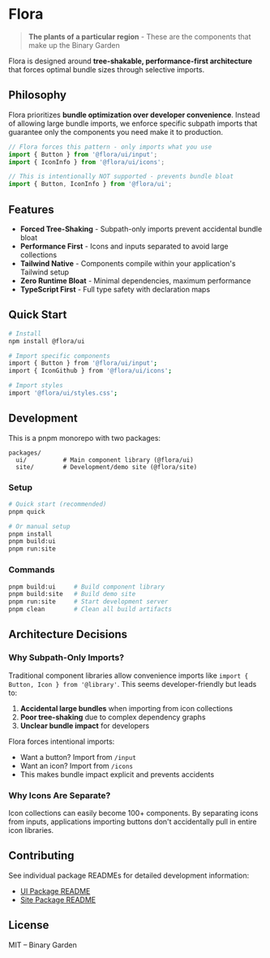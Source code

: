 # Flora
 
> **The plants of a particular region** - These are the components that make up the Binary Garden

Flora is designed around **tree-shakable, performance-first architecture** that forces optimal bundle sizes through selective imports.

## Philosophy

Flora prioritizes **bundle optimization over developer convenience**. Instead of allowing large bundle imports, we enforce specific subpath imports that guarantee only the components you need make it to production.

```javascript
// Flora forces this pattern - only imports what you use
import { Button } from '@flora/ui/input';
import { IconInfo } from '@flora/ui/icons';

// This is intentionally NOT supported - prevents bundle bloat
import { Button, IconInfo } from '@flora/ui';
```

## Features

- **Forced Tree-Shaking** - Subpath-only imports prevent accidental bundle bloat
- **Performance First** - Icons and inputs separated to avoid large collections
- **Tailwind Native** - Components compile within your application's Tailwind setup  
- **Zero Runtime Bloat** - Minimal dependencies, maximum performance
- **TypeScript First** - Full type safety with declaration maps

## Quick Start

```bash
# Install
npm install @flora/ui

# Import specific components
import { Button } from '@flora/ui/input';
import { IconGithub } from '@flora/ui/icons';

# Import styles
import '@flora/ui/styles.css';
```

## Development

This is a pnpm monorepo with two packages:

```
packages/
  ui/          # Main component library (@flora/ui)
  site/        # Development/demo site (@flora/site)
```

### Setup

```bash
# Quick start (recommended)
pnpm quick

# Or manual setup
pnpm install
pnpm build:ui
pnpm run:site
```

### Commands

```bash
pnpm build:ui     # Build component library
pnpm build:site   # Build demo site  
pnpm run:site     # Start development server
pnpm clean        # Clean all build artifacts
```

## Architecture Decisions

### Why Subpath-Only Imports?

Traditional component libraries allow convenience imports like `import { Button, Icon } from '@library'`. This seems developer-friendly but leads to:

1. **Accidental large bundles** when importing from icon collections
2. **Poor tree-shaking** due to complex dependency graphs
3. **Unclear bundle impact** for developers

Flora forces intentional imports:
- Want a button? Import from `/input`
- Want an icon? Import from `/icons`
- This makes bundle impact explicit and prevents accidents

### Why Icons Are Separate?

Icon collections can easily become 100+ components. By separating icons from inputs, applications importing buttons don't accidentally pull in entire icon libraries.

## Contributing

See individual package READMEs for detailed development information:
- [UI Package README](packages/ui/README.md)
- [Site Package README](packages/site/README.md)

## License

MIT – Binary Garden